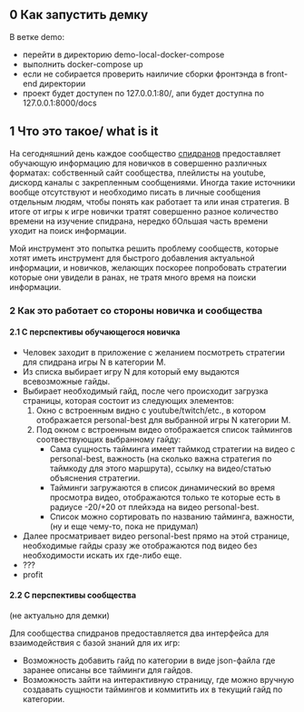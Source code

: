 ## 0 Как запустить демку
В ветке demo:
- перейти в директорию demo-local-docker-compose
- выполнить docker-compose up
- если не собирается проверить наиличие сборки фронтэнда в front-end директории
- проект будет доступен по 127.0.0.1:80/, апи будет доступна по 127.0.0.1:8000/docs

## 1 Что это такое/ what is it

На сегодняшний день каждое сообщество [спидранов](https://en.wikipedia.org/wiki/Speedrunning)  предоставляет обучающую информацию для новичков в совершенно различных форматах: собственный сайт сообщества, плейлисты на youtube, дискорд каналы с закрепленным сообщениями. Иногда такие источники вообще отсутствуют и необходимо писать в личные сообщения отдельным людям, чтобы понять как работает та или иная стратегия. В итоге от игры к игре новички тратят совершенно разное количество времени на изучение спидрана, нередко бОльшая часть времени уходит на поиск информации.

Мой инструмент это попытка решить проблему сообществ, которые хотят иметь инструмент для быстрого добавления актуальной информации, и новичков, желающих поскорее попробовать стратегии которые они увидели в ранах, не  тратя много время на поиски информации.

### 2 Как это работает со стороны новичка и сообщества

#### 2.1 С перспективы обучающегося новичка

- Человек заходит в приложение с желанием посмотреть стратегии для спидрана игры N в категории M. 
- Из списка выбирает игру N для который ему выдаются всевозможные гайды.
- Выбирает необходимый гайд, после чего происходит загрузка страницы, которая состоит из следующих элементов:
	1. Окно с встроенным видно с youtube/twitch/etc., в котором отображается personal-best для выбранной игры N категории M.
	2. Под окном с встроенным видео отображается список таймингов соотвествующих выбранному гайду:
		- Сама сущность тайминга имеет таймкод стратегии на видео с personal-best, важность (на сколько важна стратегия по таймкоду для этого маршрута), ссылку на видео/статью объяснения стратегии.
		- Тайминги загружаются в список динамический во время просмотра видео, отображаются только те которые есть в радиусе -20/+20 от плейхэда на видео personal-best. 
		- Список можно сортировать по названию тайминга, важности, (ну и еще чему-то, пока не придумал)
- Далее просматривает видео personal-best прямо на этой странице, необходимые гайды сразу же отображаются под видео без необходимости искать их где-либо еще.
- ???
- profit

#### 2.2 С перспективы сообщества
(не актуально для демки)

Для сообщества спидранов предоставляется два интерфейса для взаимодействия с базой знаний для их игр:
- Возможность добавить гайд по категории в виде json-файла где заранее описаны все тайминги для гайдов.
- Возможность зайти на интерактивную страницу, где можно вручную создавать сущности таймингов и коммитить их в текущий гайд по категории.